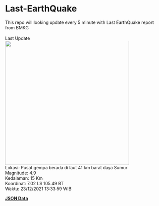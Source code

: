 # Last-EarthQuake
This repo will looking update every 5 minute with Last EarthQuake report from BMKG
<br>
<br>
Last Update
<br>
<img src="https://ews.bmkg.go.id/TEWS/data/20211223133359.mmi.jpg" width="400"/>
<br>
Lokasi: Pusat gempa berada di laut 41 km barat daya Sumur <br>
Magnitude: 4.9 <br>
Kedalaman: 15 Km <br>
Koordinat: 7.02 LS 105.49 BT <br>
Waktu: 23/12/2021 13:33:59 WIB <br>

<a href="./data/data.json">**JSON Data**</a>

